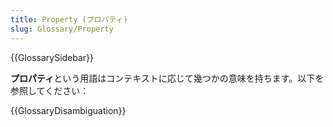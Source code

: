 ```yaml
---
title: Property (プロパティ)
slug: Glossary/Property
---
```


{{GlossarySidebar}}

**プロパティ**という用語はコンテキストに応じて幾つかの意味を持ちます。以下を参照してください：

{{GlossaryDisambiguation}}
